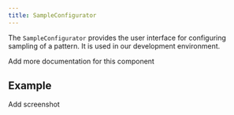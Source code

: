 ```yaml
---
title: SampleConfigurator
---
```


The `SampleConfigurator` provides the user interface for configuring sampling of a pattern.
It is used in our development environment.

<Fixme> Add more documentation for this component </Fixme>

## Example

<Fixme> Add screenshot </Fixme>


